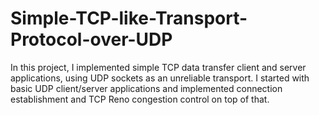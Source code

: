 # Simple-TCP-like-Transport-Protocol-over-UDP

In this project, I implemented simple TCP data transfer client and server applications, using UDP sockets as an unreliable transport. I started with basic UDP client/server applications and implemented connection establishment and TCP Reno congestion control on top of that.

